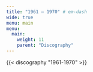 ```yaml
---
title: "1961 — 1970" # em-dash
wide: true
menu: main
menu:
  main:
    weight: 11
    parent: "Discography"
---
```


{{< discography "1961-1970" >}}
